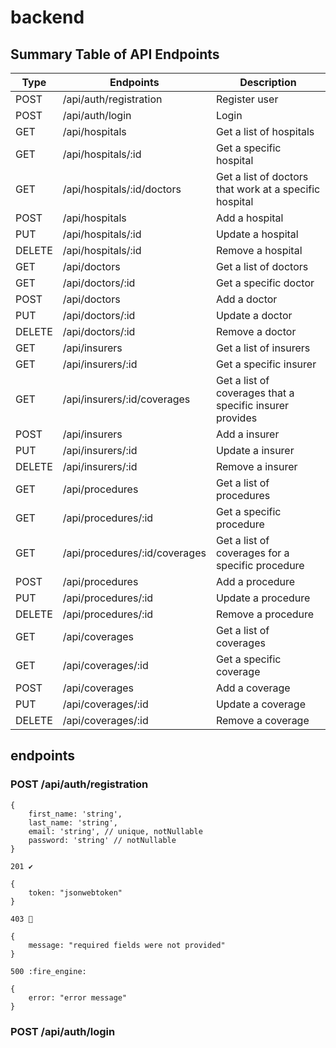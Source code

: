 # backend

## Summary Table of API Endpoints

| Type   | Endpoints                     | Description                                              |
| ------ | ----------------------------- | -------------------------------------------------------- |
| POST   | /api/auth/registration        | Register user                                            |
| POST   | /api/auth/login               | Login                                                    |
| GET    | /api/hospitals                | Get a list of hospitals                                  |
| GET    | /api/hospitals/:id            | Get a specific hospital                                  |
| GET    | /api/hospitals/:id/doctors    | Get a list of doctors that work at a specific hospital   |
| POST   | /api/hospitals                | Add a hospital                                           |
| PUT    | /api/hospitals/:id            | Update a hospital                                        |
| DELETE | /api/hospitals/:id            | Remove a hospital                                        |
| GET    | /api/doctors                  | Get a list of doctors                                    |
| GET    | /api/doctors/:id              | Get a specific doctor                                    |
| POST   | /api/doctors                  | Add a doctor                                             |
| PUT    | /api/doctors/:id              | Update a doctor                                          |
| DELETE | /api/doctors/:id              | Remove a doctor                                          |
| GET    | /api/insurers                 | Get a list of insurers                                   |
| GET    | /api/insurers/:id             | Get a specific insurer                                   |
| GET    | /api/insurers/:id/coverages   | Get a list of coverages that a specific insurer provides |
| POST   | /api/insurers                 | Add a insurer                                            |
| PUT    | /api/insurers/:id             | Update a insurer                                         |
| DELETE | /api/insurers/:id             | Remove a insurer                                         |
| GET    | /api/procedures               | Get a list of procedures                                 |
| GET    | /api/procedures/:id           | Get a specific procedure                                 |
| GET    | /api/procedures/:id/coverages | Get a list of coverages for a specific procedure         |
| POST   | /api/procedures               | Add a procedure                                          |
| PUT    | /api/procedures/:id           | Update a procedure                                       |
| DELETE | /api/procedures/:id           | Remove a procedure                                       |
| GET    | /api/coverages                | Get a list of coverages                                  |
| GET    | /api/coverages/:id            | Get a specific coverage                                  |
| POST   | /api/coverages                | Add a coverage                                           |
| PUT    | /api/coverages/:id            | Update a coverage                                        |
| DELETE | /api/coverages/:id            | Remove a coverage                                        |

## endpoints

### POST /api/auth/registration

```
{
    first_name: 'string', 
    last_name: 'string',
    email: 'string', // unique, notNullable
    password: 'string' // notNullable
}
```

`201 ✔️`

```
{
    token: "jsonwebtoken"
}
```

`403 📛`

```
{
    message: "required fields were not provided"
}
```

`500 :fire_engine:`

```
{
    error: "error message"
}
```

### POST /api/auth/login 
